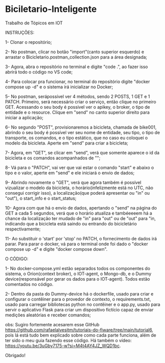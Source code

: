 # Biciletario-Inteligente
Trabalho de Tópicos em IOT


INSTRUÇÕES:

1- Clonar o repositório;


2- No postman, clicar no botão "import"(canto superior esquerdo) e arrastar o Bicicletario.postman_collection.json para a área designada;


3- Agora, abra o repositório no terminal e digite "code .", ao fazer isso abrirá todo o código no VS code;


4- Para colocar pra funcionar, no terminal do repositório digite "docker compose up -d" e o sistema irá inicializar no Docker;


5- No postman, serápossível ver 4 métodos, sendo 2 POSTS, 1 GET e 1 PATCH. Primeiro, será necessário criar o serviço, então clique no primeiro GET. Acessando o seu body é possivel ver o apikey, o broker, o tipo de entidade e o resource. Clique
em "send" no canto superior direito para iniciar a aplicação;


6- No segundo "POST", provisionaremos a bicicleta, chamada de bike001, abrindo o seu body é possível ver seu nome de entidade, seu tipo, o tipo de transporte, os comandos, e o tipo estático, que no caso eu coloquei o modelo da bicicleta.
Aperte em "send" para criar a bicicleta;


7- Agora, em "GET", se clicar em "send", verá que somente aparece o id da bicicleta e os comandos acompanhados de "";


8- Vá para o "PATCH", vai ver que vai estar o comando "start" e abaixo o tipo e o valor, aperte em "send" e ele iniciará o envio de dados;


9- Abrindo novamente o "GET", verá que agora também é possível vizualizar o modelo da bicicleta, o horário(infelizmente está no UTC, não consegui corrigir isso), a localização(que poderá apresentar ou "in" ou "out"), o start_info e o
start_status;


10- Agora com que há o envio de dados, apertando o "send" na página do GET a cada 5 segundos, verá que o horário atualiza e tambéeeeem há a chance da localização ter mudado de "in" para "out" ou de "out" para "in, indicando que a bicicleta 
está saindo ou entrando do bicicletário respectivamente;

11- Ao substituir o 'start' por 'stop' no PATCH, o fornecimento de dados irá parar. Para parar o docker, vá para o terminal onde foi dado o "docker compose up -d" e digite "docker compose down".



O CÓDIGO:


1- No docker-compose.yml estão separados todos os componentes do sistema, o Orion(context broker), o IOT-agent, o Mongo-db, e o Dummy device(responsável por gerar os dados para o IOT-agent). Todos estão comentados no código.


2- Dentro da pasta do Dummy-device há o dockerfile, usado para criar e configurar o contêiner para o provedor de contexto, o requirements.txt, usado para carregar bibliotecas python no contêiner e o app.py, usado para servir o aplicativo
Flask para criar um dispositivo fictício capaz de enviar medições aleatórias e receber comandos;



obs: Sugiro fortemente acesarem esse GitHub https://github.com/rafaelalvesitm/tutoriais-do-fiware/tree/main/tutorial6, pois lá está tudo bem explicado sobre como cada parte funciona, além de ter sido o meu guia fazendo esse código. Há também
o vídeo: https://youtu.be/3uGby7175-w?si=M4t4AY4JZ_WQD1bc.

  Obrigado!

